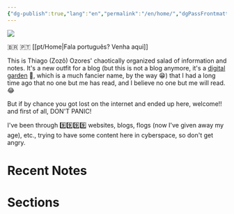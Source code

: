 ```yaml
---
{"dg-publish":true,"lang":"en","permalink":"/en/home/","dgPassFrontmatter":true}
---
```


![](/img/user/assets/taokaos.png)

🇧🇷 🇵🇹 [[pt/Home\|Fala português? Venha aqui]]

This is Thiago (Zozô) Ozores' chaotically organized salad of information and notes. It's a new outfit for a blog (but this is not a blog anymore, it's a [digital garden](https://joelhooks.com/digital-garden) 🏡, which is a much fancier name, by the way 😁) that I had a long time ago that no one but me has read, and I believe no one but me will read. 😂

But if by chance you got lost on the internet and ended up here, welcome!! and first of all, DON'T PANIC!

I've been through 9️⃣9️⃣9️⃣9️⃣ websites, blogs, flogs (now I've given away my age), etc., trying to have some content here in cyberspace, so don't get angry.

# Recent Notes

# Sections